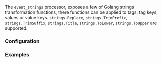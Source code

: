 The `event_strings` processor, exposes a few of Golang strings transformation functions, there functions can be applied to tags, tag keys, values or value keys. 
`strings.Replace`, `strings.TrimPrefix`, `strings.TrimSuffix`, `strings.Title`, `strings.ToLower`, `strings.ToUpper` are supported.

### Configuration

### Examples